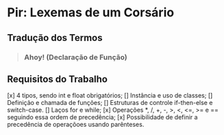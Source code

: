 # Pir: Lexemas de um Corsário

## <section>

## Tradução dos Termos

> ### Ahoy! (Declaração de Função)


## Requisitos do Trabalho

[x] 4 tipos, sendo int e float obrigatórios;
[] Instância e uso de classes;
[] Definição e chamada de funções;
[] Estruturas de controle if-then-else e switch-case.
[] Laços for e while;
[x] Operações *, /, +, -, >, <, <=, >= e == seguindo essa ordem de precedência;
[x] Possibilidade de definir a precedência de operaçõoes usando parênteses.